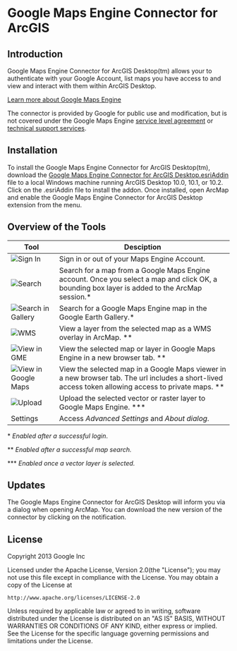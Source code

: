 Google Maps Engine Connector for ArcGIS
=====================================

Introduction
------------
Google Maps Engine Connector for ArcGIS Desktop(tm) allows your to authenticate with your
Google Account, list maps you have access to and view and interact with them
within ArcGIS Desktop.

[Learn more about Google Maps Engine](
http://www.google.com/enterprise/mapsearth/products/mapsengine.html)

The connector is provided by Google for public use and modification,
but is not covered under the Google Maps Engine
[service level agreement](
http://www.google.com/enterprise/earthmaps/legal/us/gme_sla.html) or
[technical support services](
http://www.google.com/enterprise/earthmaps/legal/us/gme_tssg.html).

Installation
------------
To install the Google Maps Engine Connector for ArcGIS Desktop(tm), download the <a href="https://github.com/googlemaps/mapsengine-arcgis-connector/blob/master/Google%20Maps%20Engine%20Connector%20for%20ArcGIS%20Desktop.esriAddIn?raw=true">Google Maps Engine Connector for ArcGIS Desktop.esriAddin</a> file to a local Windows machine running ArcGIS Desktop 10.0, 10.1, or 10.2.  Click on the .esriAddin file to install the addon.  Once installed, open ArcMap and enable the Google Maps Engine Connector for ArcGIS Desktop extension from the menu.


Overview of the Tools
---------------------
| Tool | Desciption |
| ---- | ---------- |
| ![Sign In](https://raw.github.com/googlemaps/mapsengine-arcgis-connector/master/Google%20Maps%20Engine%20Connector%20for%20ArcGIS%20Desktop/Images/private.png) | Sign in or out of your Maps Engine Account. |
| ![Search](https://raw.github.com/googlemaps/mapsengine-arcgis-connector/master/Google%20Maps%20Engine%20Connector%20for%20ArcGIS%20Desktop/Images/search_16.png) | Search for a map from a Google Maps Engine account. Once you select a map and click OK, a bounding box layer is added to the ArcMap session.* |
| ![Search in Gallery](https://raw.github.com/googlemaps/mapsengine-arcgis-connector/master/Google%20Maps%20Engine%20Connector%20for%20ArcGIS%20Desktop/Images/thumbnail.png) | Search for a Google Maps Engine map in the Google Earth Gallery.* |
| ![WMS](https://raw.github.com/googlemaps/mapsengine-arcgis-connector/master/Google%20Maps%20Engine%20Connector%20for%20ArcGIS%20Desktop/Images/overlay.png) | View a layer from the selected map as a WMS overlay in ArcMap. ** |
| ![View in GME](https://raw.github.com/googlemaps/mapsengine-arcgis-connector/master/Google%20Maps%20Engine%20Connector%20for%20ArcGIS%20Desktop/Images/maps_engine-16.png) | View the selected map or layer in Google Maps Engine in a new browser tab. ** |
| ![View in Google Maps](https://raw.github.com/googlemaps/mapsengine-arcgis-connector/master/Google%20Maps%20Engine%20Connector%20for%20ArcGIS%20Desktop/Images/maps_16.png) | View the selected map in a Google Maps viewer in a new browser tab. The url includes a short-lived access token allowing access to private maps. ** |
| ![Upload](https://raw.github.com/googlemaps/mapsengine-arcgis-connector/master/Google%20Maps%20Engine%20Connector%20for%20ArcGIS%20Desktop/Images/upload_item.png) | Upload the selected vector or raster layer to Google Maps Engine. *** |
| Settings | Access *Advanced Settings* and *About dialog*. |

\* *Enabled after a successful login*.

** *Enabled after a successful map search.*

*** *Enabled once a vector layer is selected.*

Updates
-------
The Google Maps Engine Connector for ArcGIS Desktop will inform you via a dialog when opening ArcMap.  You can download the new version of the connector by clicking on the
notification.


License
-------
Copyright 2013 Google Inc

Licensed under the Apache License, Version 2.0(the "License");
you may not use this file except in compliance with the License.
You may obtain a copy of the License at

    http://www.apache.org/licenses/LICENSE-2.0

Unless required by applicable law or agreed to in writing, software
distributed under the License is distributed on an "AS IS" BASIS,
WITHOUT WARRANTIES OR CONDITIONS OF ANY KIND, either express or implied.
See the License for the specific language governing permissions and
limitations under the License.
